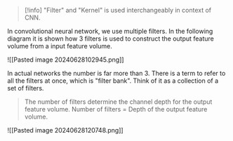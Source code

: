 
>[!info] "Filter" and "Kernel" is used interchangeably in context of CNN.

In convolutional neural network, we use multiple filters. In the following diagram it is shown how $3$ filters is used to construct the output feature volume from a input feature volume.

![[Pasted image 20240628102945.png]]

In actual networks the number is far more than $3$. There is a term to refer to all the filters at once, which is "filter bank". Think of it as a collection of a set of filters. 


> The number of filters determine the channel depth for the output feature volume. 
> Number of filters = Depth of the output feature volume.


![[Pasted image 20240628120748.png]]